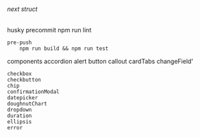 ###### next struct
husky
    precommit
        npm run lint
    
    pre-push
        npm run build && npm run test

components
    accordion
    alert
    button
    callout
    cardTabs
    changeField'

    checkbox
    checkbutton
    chip
    confirmationModal
    datepicker
    doughnutChart
    dropdown
    duration
    ellipsis
    error
    